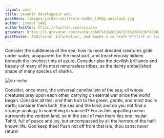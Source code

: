 ```yaml
---
layout: post
title: Devenir développeur web.
postHero: /images/jordan-whitfield-sm3Ub_IJKQg-unsplash.jpg
author: Ismael SANE
authorTwitter: https://twitter.com/sixisso
gravatar: https://s.gravatar.com/avatar/5b875db62639475336220683bf108836?s=200
postFooter: Additional information, and maybe a <a href="#">link or two</a>
---
```


Consider the subtleness of the sea; how its most dreaded creatures glide under water, unapparent for the most part, and treacherously hidden beneath the loveliest tints of azure. Consider also the devilish brilliance and beauty of many of its most remorseless tribes, as the dainty embellished shape of many species of sharks.

<img class="pull-left" src="/images/off-the-wall.jpg/g/200/200"
     alt="six-echo">

Consider, once more, the universal cannibalism of the sea; all whose creatures prey upon each other, carrying on eternal war since the world began. Consider all this; and then turn to the green, gentle, and most docile earth; consider them both, the sea and the land; and do you not find a strange analogy to something in yourself? For as this appalling ocean surrounds the verdant land, so in the soul of man there lies one insular Tahiti, full of peace and joy, but encompassed by all the horrors of the half-known life. God keep thee! Push not off from that isle, thou canst never return!
